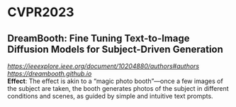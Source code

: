 # CVPR2023
## DreamBooth: Fine Tuning Text-to-Image Diffusion Models for Subject-Driven Generation
*<https://ieeexplore.ieee.org/document/10204880/authors#authors>*  
*<https://dreambooth.github.io>*  
**Effect**: The effect is akin to a “magic photo booth”—once a few images of the subject are taken, the booth generates photos of the subject in different conditions and scenes, as guided by simple and intuitive text prompts.





